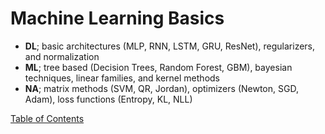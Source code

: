 # Machine Learning Basics
- **DL**; basic architectures (MLP, RNN, LSTM, GRU, ResNet), regularizers, and normalization
- **ML**; tree based (Decision Trees, Random Forest, GBM), bayesian techniques, linear families, and kernel methods
- **NA**; matrix methods (SVM, QR, Jordan), optimizers (Newton, SGD, Adam), loss functions (Entropy, KL, NLL)

[Table of Contents](./toc.md)
